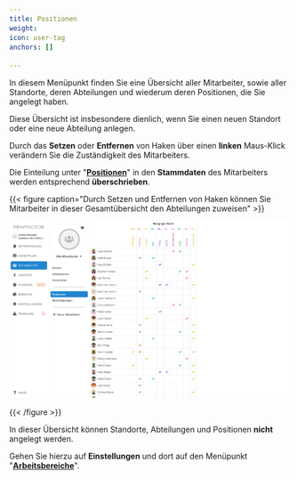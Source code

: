 ```yaml
---
title: Positionen
weight: 
icon: user-tag
anchors: []

---
```

In diesem Menüpunkt finden Sie eine Übersicht aller Mitarbeiter, sowie aller Standorte, deren Abteilungen und wiederum deren Positionen, die Sie angelegt haben.

Diese Übersicht ist insbesondere dienlich, wenn Sie einen neuen Standort oder eine neue Abteilung anlegen.

Durch das **Setzen** oder **Entfernen** von Haken über einen **linken** Maus-Klick verändern Sie die Zuständigkeit des Mitarbeiters.

Die Einteilung unter "[**Positionen**](/hilfe/handbuch/mitarbeiter-einzeln/postionen/)" in den **Stammdaten** des Mitarbeiters werden entsprechend **überschrieben**.

{{< figure caption="Durch Setzen und Entfernen von Haken können Sie Mitarbeiter in dieser Gesamtübersicht den Abteilungen zuweisen" >}}

![](/uploads/positionen3.png)

{{< /figure >}}

In dieser Übersicht können Standorte, Abteilungen und Positionen **nicht** angelegt werden.

Gehen Sie hierzu auf **Einstellungen** und dort auf den Menüpunkt "[**Arbeitsbereiche**](/hilfe/handbuch/einstellungen/arbeitsbereiche/#neue-abteilung)".